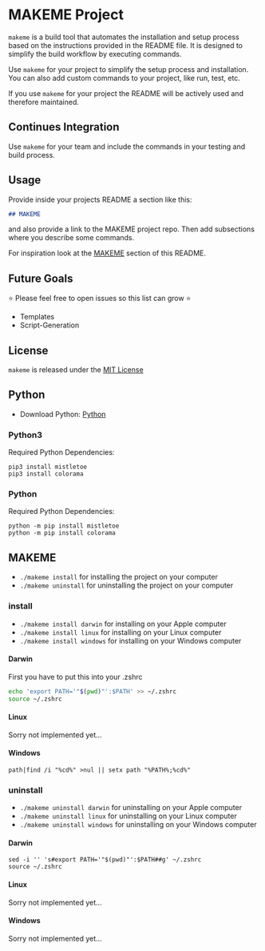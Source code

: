 
# MAKEME Project

`makeme` is a build tool that automates the installation and setup process based on the instructions provided in the README file. It is designed to simplify the build workflow by executing commands.

Use `makeme` for your project to simplify the setup process and installation. You can also add custom commands to your project, like run, test, etc.

If you use `makeme` for your project the README will be actively used and therefore maintained. 

## Continues Integration

Use `makeme` for your team and include the commands in your testing and build process.

## Usage

Provide inside your projects README a section like this:
```Markdown
## MAKEME
```
and also provide a link to the MAKEME project repo.
Then add subsections where you describe some commands.

For inspiration look at the [MAKEME](#makeme) section of this README.


## Future Goals

⭐️ Please feel free to open issues so this list can grow ⭐️

- Templates
- Script-Generation

## License
`makeme` is released under the [MIT License](./LICENSE)

## Python

- Download Python: [Python](https://www.python.org/downloads/)

### Python3
Required Python Dependencies:
```shell
pip3 install mistletoe
pip3 install colorama
```

### Python
Required Python Dependencies:
```shell
python -m pip install mistletoe
python -m pip install colorama
```

## MAKEME

- `./makeme install` for installing the project on your computer
- `./makeme uninstall` for uninstalling the project on your computer

### install

- `./makeme install darwin` for installing on your Apple computer
- `./makeme install linux` for installing on your Linux computer
- `./makeme install windows` for installing on your Windows computer

#### Darwin

First you have to put this into your .zshrc
```bash
echo 'export PATH='"$(pwd)"':$PATH' >> ~/.zshrc
source ~/.zshrc
```

#### Linux
Sorry not implemented yet...

#### Windows

```batch
path|find /i "%cd%" >nul || setx path "%PATH%;%cd%"
```

### uninstall

- `./makeme uninstall darwin` for uninstalling on your Apple computer
- `./makeme uninstall linux` for uninstalling on your Linux computer
- `./makeme uninstall windows` for uninstalling on your Windows computer

#### Darwin

```shell
sed -i '' 's#export PATH='"$(pwd)"':$PATH##g' ~/.zshrc
source ~/.zshrc
```

#### Linux
Sorry not implemented yet...

#### Windows
Sorry not implemented yet...
